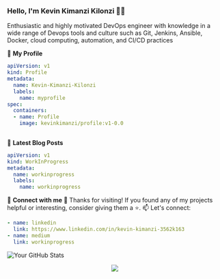 ### Hello, I'm Kevin Kimanzi Kilonzi 👋👋

Enthusiastic and highly motivated DevOps engineer with knowledge in a wide range of  Devops tools and culture such as Git, Jenkins, Ansible, Docker, cloud computing, automation, and CI/CD practices

👤 **My Profile**
```yaml
apiVersion: v1
kind: Profile
metadata:
  name: Kevin-Kimanzi-Kilonzi 
  labels:
    name: myprofile
spec:
  containers:
  - name: Profile
    image: kevinkimanzi/profile:v1-0.0
    
```

📕 **Latest Blog Posts**
```yaml
apiVersion: v1
kind: WorkInProgress
metadata:
  name: workinprogress
  labels:
    name: workinprogress
```

🔗 **Connect with me**
🌟 Thanks for visiting! If you found any of my projects helpful or interesting, consider giving them a ⭐️.
📫 Let's connect:
```yaml
- name: linkedin
  link: https://www.linkedin.com/in/kevin-kimanzi-3562k163
- name: medium
  link: workinprogress
```
![Your GitHub Stats](https://github-readme-stats.vercel.app/api?username=yourusername&show_icons=true&theme=algolia)

<p align="center">
  <img src="https://capsule-render.vercel.app/api?type=waving&color=738678&height=80&section=footer"/>
</p>

